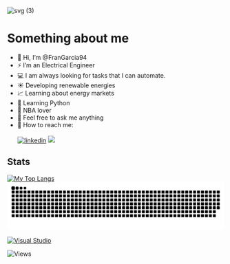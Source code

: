 ![svg (3)](https://user-images.githubusercontent.com/107102754/177847079-a65f436c-e432-4ba0-a451-78e858cbdabe.svg)

# Something about me

- 👋 Hi, I’m @FranGarcia94
- ⚡ I’m an Electrical Engineer
- :computer: I am always looking for tasks that I can automate. 
- ☀️ Developing renewable energies
- :chart_with_upwards_trend: Learning about energy markets
- :snake: Learning Python
- :basketball: NBA lover
- :speech_balloon: Feel free to ask me anything
- 🔗 How to reach me:
<br></br>
<a href="https://www.linkedin.com/in/francisco-jose-garcia-garces/"><img src="https://img.icons8.com/external-justicon-lineal-color-justicon/64/000000/external-linkedin-social-media-justicon-lineal-color-justicon.png" height="50" alt="linkedin"/></a>
<a href="https://github.com/FranGarcia94"><img src="https://user-images.githubusercontent.com/107102754/177859604-a9b46590-e3f0-4ad7-ad18-a7ba1433fc17.svg" height="51"/></a>
<!--- Origina github image <img src="https://img.icons8.com/plasticine/100/000000/github-squared.png"/> --->

## Stats
[![My Top Langs](https://github-readme-stats.vercel.app/api/top-langs/?username=FranGarcia94&theme=chartreuse-dark&border_radius=5&langs_count=10)](https://github.com/anuraghazra/github-readme-stats)
![](/assets/my-github-user-contribution-one.svg)



[![Visual Studio](https://badgen.net/badge/icon/visualstudio?icon=visualstudio&label)](https://visualstudio.microsoft.com)

![Views](https://komarev.com/ghpvc/?username=FranGarcia94&style=plastic&color=blueviolet)
